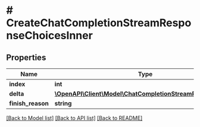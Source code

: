 # # CreateChatCompletionStreamResponseChoicesInner

## Properties

Name | Type | Description | Notes
------------ | ------------- | ------------- | -------------
**index** | **int** |  | [optional]
**delta** | [**\OpenAPI\Client\Model\ChatCompletionStreamResponseDelta**](ChatCompletionStreamResponseDelta.md) |  | [optional]
**finish_reason** | **string** |  | [optional]

[[Back to Model list]](../../README.md#models) [[Back to API list]](../../README.md#endpoints) [[Back to README]](../../README.md)

